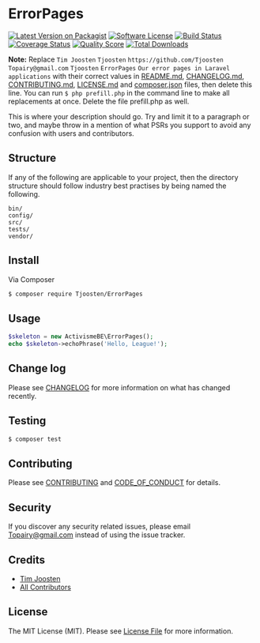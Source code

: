 # ErrorPages

[![Latest Version on Packagist][ico-version]][link-packagist]
[![Software License][ico-license]](LICENSE.md)
[![Build Status][ico-travis]][link-travis]
[![Coverage Status][ico-scrutinizer]][link-scrutinizer]
[![Quality Score][ico-code-quality]][link-code-quality]
[![Total Downloads][ico-downloads]][link-downloads]

**Note:** Replace ```Tim Joosten``` ```Tjoosten``` ```https://github.com/Tjoosten``` ```Topairy@gmail.com``` ```Tjoosten``` ```ErrorPages``` ```Our error pages in Laravel applications``` with their correct values in [README.md](README.md), [CHANGELOG.md](CHANGELOG.md), [CONTRIBUTING.md](CONTRIBUTING.md), [LICENSE.md](LICENSE.md) and [composer.json](composer.json) files, then delete this line. You can run `$ php prefill.php` in the command line to make all replacements at once. Delete the file prefill.php as well.

This is where your description should go. Try and limit it to a paragraph or two, and maybe throw in a mention of what
PSRs you support to avoid any confusion with users and contributors.

## Structure

If any of the following are applicable to your project, then the directory structure should follow industry best practises by being named the following.

```
bin/        
config/
src/
tests/
vendor/
```


## Install

Via Composer

``` bash
$ composer require Tjoosten/ErrorPages
```

## Usage

``` php
$skeleton = new ActivismeBE\ErrorPages();
echo $skeleton->echoPhrase('Hello, League!');
```

## Change log

Please see [CHANGELOG](CHANGELOG.md) for more information on what has changed recently.

## Testing

``` bash
$ composer test
```

## Contributing

Please see [CONTRIBUTING](CONTRIBUTING.md) and [CODE_OF_CONDUCT](CODE_OF_CONDUCT.md) for details.

## Security

If you discover any security related issues, please email Topairy@gmail.com instead of using the issue tracker.

## Credits

- [Tim Joosten][link-author]
- [All Contributors][link-contributors]

## License

The MIT License (MIT). Please see [License File](LICENSE.md) for more information.

[ico-version]: https://img.shields.io/packagist/v/Tjoosten/ErrorPages.svg?style=flat-square
[ico-license]: https://img.shields.io/badge/license-MIT-brightgreen.svg?style=flat-square
[ico-travis]: https://img.shields.io/travis/Tjoosten/ErrorPages/master.svg?style=flat-square
[ico-scrutinizer]: https://img.shields.io/scrutinizer/coverage/g/Tjoosten/ErrorPages.svg?style=flat-square
[ico-code-quality]: https://img.shields.io/scrutinizer/g/Tjoosten/ErrorPages.svg?style=flat-square
[ico-downloads]: https://img.shields.io/packagist/dt/Tjoosten/ErrorPages.svg?style=flat-square

[link-packagist]: https://packagist.org/packages/Tjoosten/ErrorPages
[link-travis]: https://travis-ci.org/Tjoosten/ErrorPages
[link-scrutinizer]: https://scrutinizer-ci.com/g/Tjoosten/ErrorPages/code-structure
[link-code-quality]: https://scrutinizer-ci.com/g/Tjoosten/ErrorPages
[link-downloads]: https://packagist.org/packages/Tjoosten/ErrorPages
[link-author]: https://github.com/Tjoosten
[link-contributors]: ../../contributors
